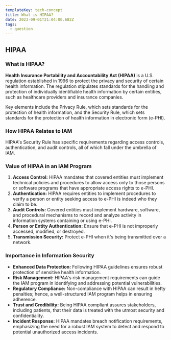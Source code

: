 ```yaml
---
templateKey: tech-concept
title: What is HIPAA?
date: 2023-09-01T21:04:00.682Z
tags:
  - question
---
```


## HIPAA

### What is HIPAA?

**Health Insurance Portability and Accountability Act (HIPAA)** is a U.S. regulation established in 1996 to protect the privacy and security of certain health information. The regulation stipulates standards for the handling and protection of individually identifiable health information by certain entities, such as healthcare providers and insurance companies. 

Key elements include the Privacy Rule, which sets standards for the protection of health information, and the Security Rule, which sets standards for the protection of health information in electronic form (e-PHI).

### How HIPAA Relates to IAM

HIPAA's Security Rule has specific requirements regarding access controls, authentication, and audit controls, all of which fall under the umbrella of IAM.

### Value of HIPAA in an IAM Program

1. **Access Control:** HIPAA mandates that covered entities must implement technical policies and procedures to allow access only to those persons or software programs that have appropriate access rights to e-PHI.
2. **Authentication:** HIPAA requires entities to implement procedures to verify a person or entity seeking access to e-PHI is indeed who they claim to be.
3. **Audit Controls:** Covered entities must implement hardware, software, and procedural mechanisms to record and analyze activity in information systems containing or using e-PHI.
4. **Person or Entity Authentication:** Ensure that e-PHI is not improperly accessed, modified, or destroyed.
5. **Transmission Security:** Protect e-PHI when it's being transmitted over a network.

### Importance in Information Security

- **Enhanced Data Protection:** Following HIPAA guidelines ensures robust protection of sensitive health information.
- **Risk Management:** HIPAA's risk management requirements can guide the IAM program in identifying and addressing potential vulnerabilities.
- **Regulatory Compliance:** Non-compliance with HIPAA can result in hefty penalties; hence, a well-structured IAM program helps in ensuring adherence.
- **Trust and Credibility:** Being HIPAA compliant assures stakeholders, including patients, that their data is treated with the utmost security and confidentiality.
- **Incident Response:** HIPAA mandates breach notification requirements, emphasizing the need for a robust IAM system to detect and respond to potential unauthorized access incidents.

